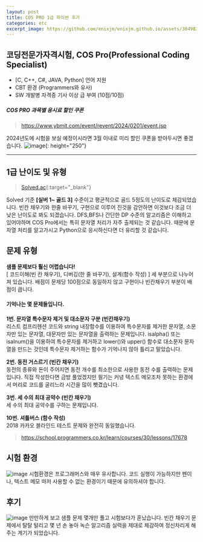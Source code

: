 ```yaml
---
layout: post
title: COS PRO 1급 파이썬 후기
categories: etc
excerpt_image: https://github.com/enixjm/enixjm.github.io/assets/30498334/7655680d-c6c9-4cbf-8f0a-3126bec9650e
---
```

## 코딩전문가자격시험, COS Pro(Professional Coding Specialist) 
 - [C, C++, C#, JAVA, Python] 언어 지원
 - CBT 환경 (Programmers와 유사)
 - SW 개발병 자격증 기사 이상 급 부여 (10점/10점)

##### COS PRO 과목별 응시료 할인 쿠폰
> https://www.ybmit.com/event/revent/2024/0201/event.jsp

2024년도에 시험을 보실 예정이시라면 3월 이내로 미리 할인 쿠폰을 받아두시면 좋겠습니다.
![image](https://github.com/enixjm/enixjm.github.io/assets/30498334/7655680d-c6c9-4cbf-8f0a-3126bec9650e){: height="250"}

---

## 1급 난이도 및 유형
> [Solved.ac](https://solved.ac/problems/level){:target="_blank"}

Solved 기준 **[실버 1~ 골드 3]** 수준이고 평균적으로 골드 5정도의 난이도로 체감되었습니다. 빈칸 채우기와 한줄 바꾸기, 구현으로 이루어 진것을 감안하면 이것보다 조금 더 낮은 난이도로 봐도 되겠습니다.
DFS,BFS나 간단한 DP 수준의 알고리즘은 이해하고 있어야하며 COS Pro에서는 특히 문자열 처리가 자주 출제되는 것 같습니다. 때문에 문자열 처리를 알고가시고 Python으로 응시하신다면 더 유리할 것 같습니다. 

## 문제 유형
**샘플 문제보다 훨신 어렵습니다!**  
[ 코드이해(빈 칸 채우기), 디버깅(한 줄 바꾸기), 설계(함수 작성) ] 세 부분으로 나누어져 있습니다.
배점이 문제당 100점으로 동일하지 않고 구현이나 빈칸채우기 부분이 배점이 큽니다.  
  
#### 기억나는 몇 문제들입니다.
**1번. 문자열 특수문자 제거 및 대소문자 구분 (빈칸채우기)**  
리스트 컴프리헨션 코드와 string 내장함수를 이용하여 특수문자를 제거한 문자열, 소문자만 있는 문자열, 대문자만 있는 문자열을 출력하는 문제입니다. isalpha() 또는 isalnum()을 이용하여 특수문자를 제거하고 lower()와 upper() 함수로 대소문자 문자열을 만드는 것인데 특수문자 제거하는 함수가 기억나지 않아 틀리고 말았습니다.   
   

**2번. 동전 거스르기 (빈칸 채우기)**  
동전의 종류와 돈이 주어지면 동전 개수를 최소한으로 사용한 동전 수를 출력하는 문제입니다. 직접 작성한다면 금방 풀었겠지만 필기는 커녕 텍스트 메모조차 못하는 환경에서 머리로 코드를 굴리느라 시간을 많이 뺏겼습니다.   
   

**3번. 세 수의 최대 공약수 (빈칸 채우기)**     
세 수의 최대 공약수를 구하는 문제입니다.   
   
**10번. 셔틀버스 (함수 작성)**  
2018 카카오 블라인드 테스트 문제와 완전히 동일했습니다.
> https://school.programmers.co.kr/learn/courses/30/lessons/17678

## 시험 환경
![image](https://github.com/enixjm/enixjm.github.io/assets/30498334/599e8fa4-c744-4168-999f-1581b157fb07)
시험환경은 프로그래머스와 매우 유사합니다. 
코드 실행이 가능하지만 펜이나, 텍스트 메모 마저 사용할 수 없는 환경이기 때문에 유의하셔야 합니다.

## 후기
![image](https://github.com/enixjm/enixjm.github.io/assets/30498334/31225a59-d99d-4055-be71-254052164a63)
만만하게 보고 샘플 문제 몇개만 풀고 시험보다가 혼났습니다. 빈칸 채우기 문제에서 탈탈 털리고 몇 년 손 놓아 녹슨 알고리즘 실력을 제대로 체감하여 정신차리게 해주는 계기가 되었습니다.